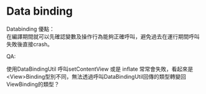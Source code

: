 # Data binding

Databinding 優點：\
在編譯期間就可以先確認變數及操作行為能夠正確呼叫，避免過去在運行期間呼叫失敗後直接crash。





QA:

使用DataBindingUtil 呼叫setContentView 或是 inflate 常常會失敗，看起來是\<View>Binding型別不同，無法透過呼叫DataBindingUtil回傳的類型轉變回ViewBinding的類型？

